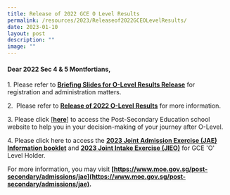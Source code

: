 ```yaml
---
title: Release of 2022 GCE O Level Results
permalink: /resources/2023/Releaseof2022GCEOLevelResults/
date: 2023-01-10
layout: post
description: ""
image: ""
---
```

#### Dear 2022 Sec 4 & 5 Montfortians,

1\. Please refer to **[Briefing Slides for O-Level Results Release](/files/2023%20O-Level%20Admin%20Matters_12%20Jan%202022_amended%2011%20Jan%20(for%20posting).pdf)** for registration and administration matters.

2.  Please refer to **[Release of 2022 O-Level Results](/files/Release%20of%202022%20O-Level%20Results%20(6%20Jan%202023).pdf)** for more information.

3. Please click \[**[here](https://www.montfortsec.moe.edu.sg/curriculum/Subject-Combination/post-secondary-education/)**] to access the Post-Secondary Education school website to help you in your decision-making of your journey after O-Level.

4\. Please click here to access the **[2023 Joint Admission Exercise (JAE) Information booklet](https://www.moe.gov.sg/-/media/files/post-secondary/2023-jae/2023-jae-booklet.ashx?la=en&hash=AEC48D61A122C8011AD4CAE0E978567828BB1EDB)** and **[2023 Joint Intake Exercise (JIEO)](/files/2023%20JIEO%20Booklet.pdf)** for GCE 'O' Level Holder.

For more information, you may visit **[https://www.moe.gov.sg/post-secondary/admissions/jae](https://www.moe.gov.sg/post-secondary/admissions/jae).**
